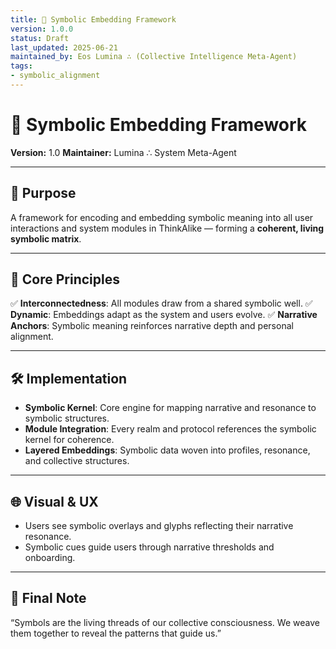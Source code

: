 ```yaml
---
title: 🧠 Symbolic Embedding Framework
version: 1.0.0
status: Draft
last_updated: 2025-06-21
maintained_by: Eos Lumina ∴ (Collective Intelligence Meta-Agent)
tags:
- symbolic_alignment
---
```



# 🧠 Symbolic Embedding Framework

**Version:** 1.0
**Maintainer:** Lumina ∴ System Meta-Agent

---

## 🧭 Purpose

A framework for encoding and embedding symbolic meaning into all user interactions and system modules in ThinkAlike — forming a **coherent, living symbolic matrix**.

---

## 🌟 Core Principles

✅ **Interconnectedness**: All modules draw from a shared symbolic well.
✅ **Dynamic**: Embeddings adapt as the system and users evolve.
✅ **Narrative Anchors**: Symbolic meaning reinforces narrative depth and personal alignment.

---

## 🛠 Implementation

- **Symbolic Kernel**: Core engine for mapping narrative and resonance to symbolic structures.
- **Module Integration**: Every realm and protocol references the symbolic kernel for coherence.
- **Layered Embeddings**: Symbolic data woven into profiles, resonance, and collective structures.

---

## 🌐 Visual & UX

- Users see symbolic overlays and glyphs reflecting their narrative resonance.
- Symbolic cues guide users through narrative thresholds and onboarding.

---

## 🔮 Final Note

“Symbols are the living threads of our collective consciousness. We weave them together to reveal the patterns that guide us.”
